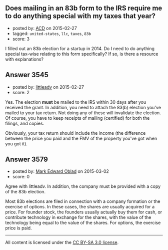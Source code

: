 ## Does mailing in an 83b form to the IRS require me to do anything special with my taxes that year?

- posted by: [ACD](https://stackexchange.com/users/3906684/acd) on 2015-02-27
- tagged: `united-states`, `llc`, `taxes`, `83b`
- score: 3

I filled out an 83b election for a startup in 2014. Do I need to do anything special tax-wise relating to this form specifically? If so, is there a resource with explanations?


## Answer 3545

- posted by: [littleadv](https://stackexchange.com/users/307221/littleadv) on 2015-02-27
- score: 2

Yes. The election **must** be mailed to the IRS within 30 days after you received the grant. In addition, you need to attach the 83(b) election you've mailed to your tax return. Not doing any of these will invalidate the election. Of course, you have to keep receipts of mailing (certified) for both the filings, and copies.

Obviously, your tax return should include the income (the difference between the price you paid and the FMV of the property you've got when you got it).


## Answer 3579

- posted by: [Mark Edward Oblad](https://stackexchange.com/users/1671374/mark-edward-oblad) on 2015-03-02
- score: 0

Agree with littleadv.  In addition, the company must be provided with a copy of the 83b election.  

Most 83b elections are filed in connection with a company formation or the exercise of options.  In these cases, the shares are usually acquired for a price.  For founder stock, the founders usually actually buy them for cash, or contribute technology in exchange for the shares, with the value of the technology being equal to the value of the shares.  For options, the exercise price is paid.



---

All content is licensed under the [CC BY-SA 3.0 license](https://creativecommons.org/licenses/by-sa/3.0/).
